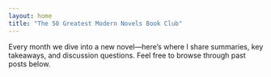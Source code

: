 ```yaml
---
layout: home
title: "The 50 Greatest Modern Novels Book Club"
---
```

<div class="hero">
  <p class="tagline">Every month we dive into a new novel—here’s where I share summaries, key takeaways, and discussion questions.
Feel free to browse through past posts below.</p>
</div>
